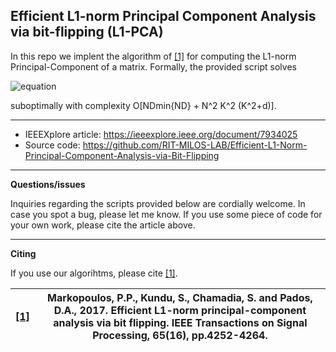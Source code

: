 ## Efficient L1-norm Principal Component Analysis via bit-flipping (L1-PCA)

In this repo we implent the algorithm of [[1]](https://ieeexplore.ieee.org/document/7934025) for computing the L1-norm Principal-Component of a matrix. 
Formally, the provided script solves 

![equation](https://latex.codecogs.com/svg.image?\mathbf{Q}_{L1}&space;=&space;\underset{\mathbf{Q}&space;\in&space;\mathbb{R}^{D\times&space;K},&space;\mathbf{Q}^T\mathbf{Q}&space;=&space;\mathbf{I}_{K}&space;}{\rm&space;argmax}&space;||\mathbf{Q}^T&space;\mathbf{X}||_{1,1})

suboptimally with complexity O[NDmin{ND} + N^2 K^2 (K^2+d)]. 

---
* IEEEXplore article: https://ieeexplore.ieee.org/document/7934025
* Source code: https://github.com/RIT-MILOS-LAB/Efficient-L1-Norm-Principal-Component-Analysis-via-Bit-Flipping
---
**Questions/issues**

Inquiries regarding the scripts provided below are cordially welcome. In case you spot a bug, please let me know. If you use some piece of code for your own work, please cite the article above.

---
**Citing**

If you use our algorihtms, please cite [[1]](https://ieeexplore.ieee.org/document/7934025).

|[[1]](https://ieeexplore.ieee.org/document/7934025)|Markopoulos, P.P., Kundu, S., Chamadia, S. and Pados, D.A., 2017. Efficient L1-norm principal-component analysis via bit flipping. IEEE Transactions on Signal Processing, 65(16), pp.4252-4264.|
|-----|--------|

